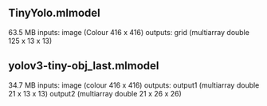 ## TinyYolo.mlmodel
63.5 MB
inputs:
	image (Colour 416 x 416)
outputs:
	grid (multiarray double 125 x 13 x 13)


## yolov3-tiny-obj_last.mlmodel
34.7 MB
inputs:
	image (colour 416 x 416)
outputs:
	output1 (multiarray double 21 x 13 x 13)
	output2 (multiarray double 21 x 26 x 26)
